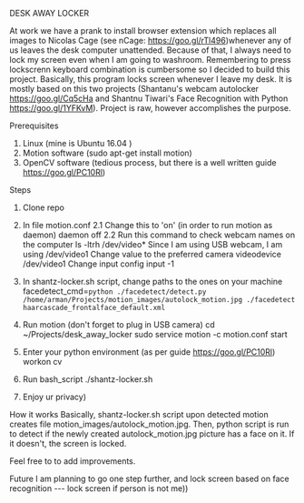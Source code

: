 DESK AWAY LOCKER

At work we have a prank to install browser extension which replaces all images to Nicolas Cage (see nCage: https://goo.gl/rTl496)whenever any of us leaves the desk computer unattended. Because of that, I always need to lock my screen even when I am going to washroom. Remembering to press lockscrenn keyboard combination is cumbersome so I decided to build this project. Basically, this program locks screen whenever I leave my desk. It is mostly based on this two projects (Shantanu's webcam autolocker https://goo.gl/Cq5cHa and Shantnu Tiwari's Face Recognition with Python https://goo.gl/1YFKvM). 
Project is raw, however accomplishes the purpose.


Prerequisites
1. Linux (mine is Ubuntu 16.04 )
2. Motion software (sudo apt-get install motion)
3. OpenCV software (tedious process, but there is a well written guide https://goo.gl/PC10Rl)


Steps
1. Clone repo
2. In file motion.conf 
	2.1 Change this to 'on' (in order to run motion as daemon)
		daemon off
	2.2 Run this command to check webcam names on the computer
			ls -ltrh /dev/video*
   		Since I am using USB webcam, I am using  /dev/video1
   		Change value to the preferred camera
   			videodevice /dev/video1
   		Change input config
   			input -1		

3. In shantz-locker.sh script, change paths to the ones on your machine
	facedetect_cmd=`python ./facedetect/detect.py /home/arman/Projects/motion_images/autolock_motion.jpg ./facedetect haarcascade_frontalface_default.xml`

4. Run motion (don't forget to plug in USB camera)
	cd ~/Projects/desk_away_locker
	sudo service motion -c motion.conf start

5. Enter your python environment (as per guide https://goo.gl/PC10Rl)
	workon cv

6. Run bash_script 
	./shantz-locker.sh

7. Enjoy ur privacy)


How it works
Basically, shantz-locker.sh script upon detected motion creates file motion_images/autolock_motion.jpg.
Then, python script is run to detect if the newly created autolock_motion.jpg picture has a face on it. If it doesn't, the screen is locked.

Feel free to to add improvements.


Future
I am planning to go one step further, and lock screen based on face recognition --- lock screen if person is not me))